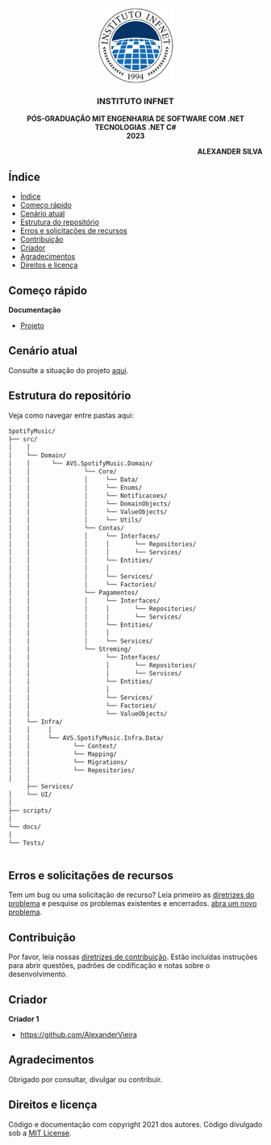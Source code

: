 <p align="center">
 <img src="/infnet.png" width="150" >
</p>

  <h3 align="center">INSTITUTO INFNET</h3>

  <p align="center">
    <strong>PÓS-GRADUAÇÃO MIT ENGENHARIA DE SOFTWARE COM .NET</strong>
    <br>
    <strong>TECNOLOGIAS .NET C#</strong>
    <br>
    <strong>2023</strong>
  </p>
    
  <p align="right">
    <strong>ALEXANDER SILVA</strong>   
  </p>

## Índice

- [Índice](#índice)
- [Começo rápido](#começo-rápido)
- [Cenário atual](#cenário-atual)
- [Estrutura do repositório](#estrutura-do-repositório)
- [Erros e solicitações de recursos](#erros-e-solicitações-de-recursos)
- [Contribuição](#contribuição)
- [Criador](#criador)
- [Agradecimentos](#agradecimentos)
- [Direitos e licença](#direitos-e-licença)

## Começo rápido

**Documentação**

- <a href="https://github.com/AlexanderVieira/SpotifyMusic/blob/master/Docs/diagramas.md">Projeto</a>

## Cenário atual

Consulte a situação do projeto <a href="https://github.com/AlexanderVieira/SpotifyMusic/blob/master/README.md">aqui</a>.

## Estrutura do repositório

Veja como navegar entre pastas aqui:

```text
SpotifyMusic/
├── src/
│    │
│    └── Domain/
│    │      └── AVS.SpotifyMusic.Domain/
│    │               └── Core/    
│    │               │     └── Data/
│    │               │     └── Enums/
│    │               │     └── Notificacoes/
│    │               │     └── DomainObjects/
│    │               │     └── ValueObjects/
│    │               │     └── Utils/
│    │               └── Contas/
│    │               │     └── Interfaces/
│    │               │     │       └── Repositories/
│    │               │     │       └── Services/
│    │               │     └── Entities/
│    │               │     │     
│    │               │     └── Services/  
│    │               │     └── Factories/  
│    │               └── Pagamentos/
│    │               │     └── Interfaces/
│    │               │     │       └── Repositories/
│    │               │     │       └── Services/
│    │               │     └── Entities/
│    │               │     │     
│    │               │     └── Services/
│    │               └── Streming/
│    │                     └── Interfaces/
│    │                     │       └── Repositories/
│    │                     │       └── Services/
│    │                     └── Entities/
│    │                     │     
│    │                     └── Services/  
│    │                     └── Factories/
│    │                     └── ValueObjects/
│    └── Infra/           
│    │     │       
│    │     └── AVS.SpotifyMusic.Infra.Data/
│    │            └── Context/    
│    │            └── Mapping/
│    │            └── Migrations/
│    │            └── Repositories/
│    │     
     ├── Services/
│    └── UI/
│    
├── scripts/
│    
└── docs/
│    
└── Tests/
        
```

## Erros e solicitações de recursos
Tem um bug ou uma solicitação de recurso? Leia primeiro as [diretrizes do problema](https://reponame/blob/master/CONTRIBUTING.md)  e pesquise os problemas existentes e encerrados. [abra um novo problema](https://github.com/AlexanderVieira/SpotifyMusic/issues).

## Contribuição

Por favor, leia nossas [diretrizes de contribuição](https://reponame/blob/master/CONTRIBUTING.md). Estão incluídas instruções para abrir questões, padrões de codificação e notas sobre o desenvolvimento.

## Criador

**Criador 1**

- <https://github.com/AlexanderVieira>

## Agradecimentos

Obrigado por consultar, divulgar ou contribuir.

## Direitos e licença

Código e documentação com copyright 2021 dos autores. Código divulgado sob a [MIT License](https://github.com/AlexanderVieira/SpotifyMusic/blob/master/LICENSE).
